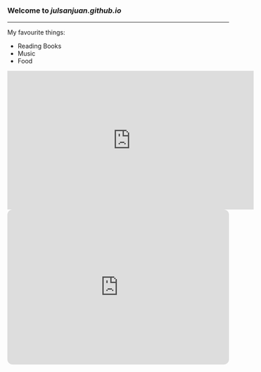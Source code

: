 ### Welcome to *julsanjuan.github.io*
---
My favourite things:
- Reading Books
- Music
- Food

<iframe width="560" height="315" src="https://www.youtube.com/embed/bvWRMAU6V-c" title="YouTube video player" frameborder="0" allow="accelerometer; autoplay; clipboard-write; encrypted-media; gyroscope; picture-in-picture" allowfullscreen></iframe>

<iframe style="border-radius:12px" src="https://open.spotify.com/embed/track/5Ohxk2dO5COHF1krpoPigN?utm_source=generator" width="100%" height="352" frameBorder="0" allowfullscreen="" allow="autoplay; clipboard-write; encrypted-media; fullscreen; picture-in-picture" loading="lazy"></iframe>
